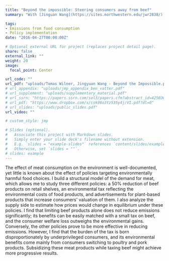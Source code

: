 ```yaml
---
title: "Beyond the impossible: Steering consumers away from beef"
summary: "With [Jinguan Wang](https://sites.northwestern.edu/jwr2838/) \n\n We study consumer-targeted policies to determine if there are effective ways to decrease emissions resulting from food consumption."

tags:
- Emissions from food consumption
- Policy implementation
date: "2016-04-27T00:00:00Z"

# Optional external URL for project (replaces project detail page).
share: false
external_link: ""
weight: 20
image:
  focal_point: Center

url_code: ""
url_pdf: "uploads/Tomas Wilner, Jingyuan Wang - Beyond the Impossible.pdf"
# url_appendix: "uploads/jmp_appendix_ben_vatter.pdf"
# url_supplement: "uploads/supplementary_material.pdf"
# url_ssrn: "https://papers.ssrn.com/sol3/papers.cfm?abstract_id=4250361"
# url_pdf: "https://www.dropbox.com/s/csk96o3tz535y4j/VI.pdf?dl=0"
# url_slides: "uploads/public_slides.pdf"
url_video: ""

# custom_style: jmp

# Slides (optional).
#   Associate this project with Markdown slides.
#   Simply enter your slide deck's filename without extension.
#   E.g. `slides = "example-slides"` references `content/slides/example-slides.md`.
#   Otherwise, set `slides = ""`.
# slides: example
---
```


The effect of meat consumption on the environment is well-documented, yet little is known about the effect of policies targeting environmentally harmful food choices. I build a structural model of the demand for meat, which allows me to study three different policies: a 50% reduction of beef products on retail shelves, an environmental tax reflecting the environmental costs of food products, and advertisements for plant-based products that increase consumers' valuation of them. I also analyze the supply side to estimate how prices would change in equilibrium under these policies. I find that limiting beef products alone does not reduce emissions significantly; its benefits can be easily matched with a small tax on beef, and the consumer welfare loss outweighs the environmental gains. Conversely, the other policies prove to be more effective in reducing emissions. However, I find that the burden of the tax is born disproportionately by underprivileged consumers, and its environmental benefits come mainly from consumers switching to poultry and pork products. Subsidizing these meat products while taxing beef might achieve more progressive results.
